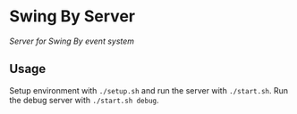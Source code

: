 # Swing By Server

*Server for Swing By event system*

## Usage

Setup environment with `./setup.sh` and run the server with `./start.sh`.
Run the debug server with `./start.sh debug`.


